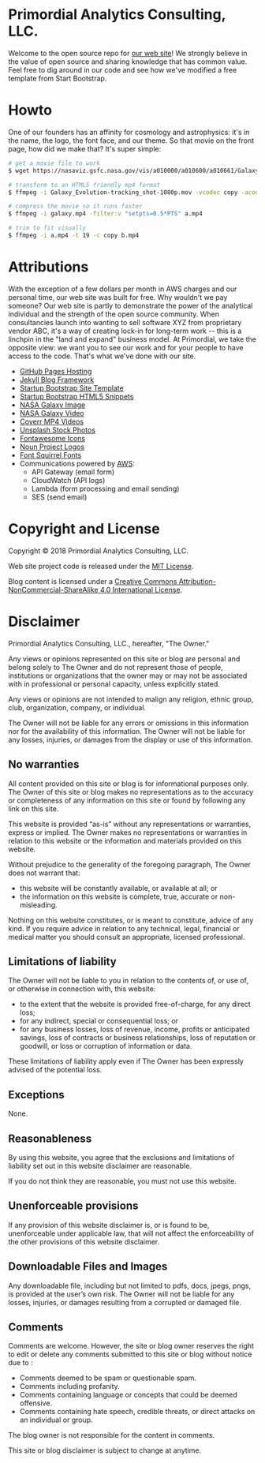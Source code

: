 # Primordial Analytics Consulting, LLC.

Welcome to the open source repo for [our web site](https://www.primordialanalytics.com)! We strongly believe in the value of open source and sharing knowledge that has common value. Feel free to dig around in our code and see how we've modified a free template from Start Bootstrap.

# Howto

One of our founders has an affinity for cosmology and astrophysics: it's in the name, the logo, the font face, and our theme. So that movie on the front page, how did we make that? It's super simple:
```bash
# get a movie file to work
$ wget https://nasaviz.gsfc.nasa.gov/vis/a010000/a010600/a010661/Galaxy_Evolution-tracking_shot2-1080p.mov 

# transform to an HTML5 friendly mp4 format
$ ffmpeg -i Galaxy_Evolution-tracking_shot-1080p.mov -vcodec copy -acodec copy galaxy.mp4

# compress the movie so it runs faster
$ ffmpeg -i galaxy.mp4 -filter:v "setpts=0.5*PTS" a.mp4

# trim to fit visually
$ ffmpeg -i a.mp4 -t 19 -c copy b.mp4
```

# Attributions

With the exception of a few dollars per month in AWS charges and our personal time, our web site was built for free. Why wouldn't we pay someone? Our web site is partly to demonstrate the power of the analytical individual and the strength of the open source community. When consultancies launch into wanting to sell software XYZ from proprietary vendor ABC, it's a way of creating lock-in for long-term work -- this is a linchpin in the "land and expand" business model. At Primordial, we take the opposite view: we want you to see our work and for your people to have access to the code. That's what we've done with our site. 

* [GitHub Pages Hosting](https://pages.github.com/)
* [Jekyll Blog Framework](https://jekyllrb.com/)
* [Startup Bootstrap Site Template](https://startbootstrap.com/template-overviews/agency)
* [Startup Bootstrap HTML5 Snippets](https://startbootstrap.com/snippets/)
* [NASA Galaxy Image](https://images.nasa.gov/details-PIA12348.html)
* [NASA Galaxy Video](https://nasaviz.gsfc.nasa.gov/10661)
* [Coverr MP4 Videos](https://coverr.co)
* [Unsplash Stock Photos](https://unsplash.com)
* [Fontawesome Icons](https://fontawesome.com)
* [Noun Project Logos](https://thenounproject.com/S-Copinger/uploads/?i=11524)
* [Font Squirrel Fonts](https://www.fontsquirrel.com/fonts/sansation)
* Communications powered by [AWS](https://aws.amazon.com/):
   * API Gateway (email form)
   * CloudWatch (API logs)
   * Lambda (form processing and email sending)
   * SES (send email)

# Copyright and License

Copyright &copy; 2018 Primordial Analytics Consulting, LLC.

Web site project code is released under the [MIT License](LICENSE.md).

Blog content is licensed under a [Creative Commons Attribution-NonCommercial-ShareAlike 4.0 International License](http://creativecommons.org/licenses/by-nc-sa/4.0/).

# Disclaimer

Primordial Analytics Consulting, LLC., hereafter, "The Owner."

Any views or opinions represented on this site or blog are personal
and belong solely to The Owner and do not represent those of people,
institutions or organizations that the owner may or may not be
associated with in professional or personal capacity, unless
explicitly stated.

Any views or opinions are not intended to malign any religion, ethnic
group, club, organization, company, or individual.

The Owner will not be liable for any errors or omissions in this
information nor for the availability of this information. The Owner
will not be liable for any losses, injuries, or damages from the
display or use of this information.

## No warranties

All content provided on this site or blog is for informational
purposes only. The Owner of this site or blog makes no representations as to
the accuracy or completeness of any information on this site or found
by following any link on this site.

This website is provided “as-is” without any representations or
warranties, express or implied.  The Owner makes no representations or
warranties in relation to this website or the information and
materials provided on this website.

Without prejudice to the generality of the foregoing paragraph, The
Owner does not warrant that:

* this website will be constantly available, or available at all; or
* the information on this website is complete, true, accurate or non-misleading.

Nothing on this website constitutes, or is meant to constitute, advice
of any kind.  If you require advice in relation to any technical,
legal, financial or medical matter you should consult an appropriate,
licensed professional.

## Limitations of liability

The Owner will not be liable to you in relation to the contents of, or
use of, or otherwise in connection with, this website:

* to the extent that the website is provided free-of-charge, for any direct loss;
* for any indirect, special or consequential loss; or
* for any business losses, loss of revenue, income, profits or
  anticipated savings, loss of contracts or business relationships,
  loss of reputation or goodwill, or loss or corruption of information
  or data.

These limitations of liability apply even if The Owner has been
expressly advised of the potential loss.

## Exceptions

None.

## Reasonableness

By using this website, you agree that the exclusions and limitations
of liability set out in this website disclaimer are reasonable.

If you do not think they are reasonable, you must not use this
website.

## Unenforceable provisions

If any provision of this website disclaimer is, or is found to be,
unenforceable under applicable law, that will not affect the
enforceability of the other provisions of this website disclaimer.

## Downloadable Files and Images

Any downloadable file, including but not limited to pdfs, docs, jpegs,
pngs, is provided at the user’s own risk. The Owner will not be liable
for any losses, injuries, or damages resulting from a corrupted or
damaged file.

## Comments

Comments are welcome. However, the site or blog owner reserves the
right to edit or delete any comments submitted to this site or blog
without notice due to :

* Comments deemed to be spam or questionable spam.
* Comments including profanity.
* Comments containing language or concepts that could be deemed
  offensive.
* Comments containing hate speech, credible threats, or direct attacks
  on an individual or group.

The blog owner is not responsible for the content in comments.

This site or blog disclaimer is subject to change at anytime.